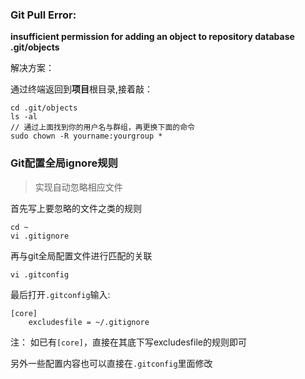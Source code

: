 ### Git Pull Error: 

**insufficient permission for adding an object to repository database .git/objects**

解决方案：

通过终端返回到**项目**根目录,接着敲：
```
cd .git/objects
ls -al
// 通过上面找到你的用户名与群组，再更换下面的命令
sudo chown -R yourname:yourgroup *
```

### Git配置全局ignore规则

> 实现自动忽略相应文件

首先写上要忽略的文件之类的规则
```
cd ~
vi .gitignore
```
再与git全局配置文件进行匹配的关联
```
vi .gitconfig
```
最后打开`.gitconfig`输入:
```
[core]
    excludesfile = ~/.gitignore
```
注： 如已有`[core]`，直接在其底下写excludesfile的规则即可
    
另外一些配置内容也可以直接在`.gitconfig`里面修改
